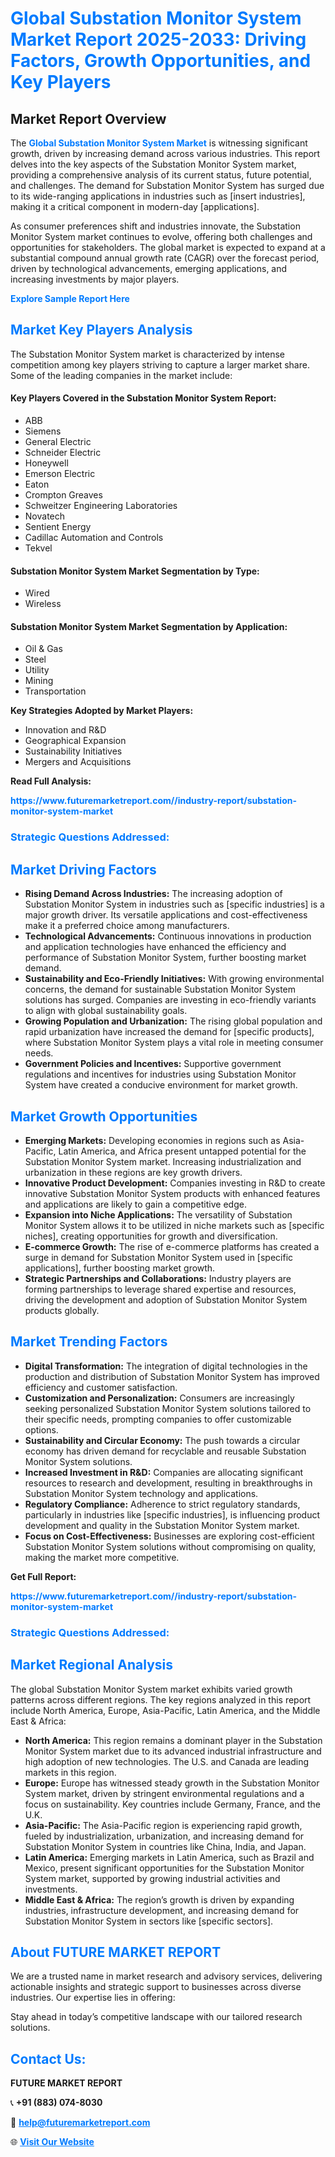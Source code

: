 <h1 style="color: #007BFF;">Global Substation Monitor System Market Report 2025-2033: Driving Factors, Growth Opportunities, and Key Players</h1>

<section id="overview">
<h2>Market Report Overview</h2>
<p>The <a href="https://www.futuremarketreport.com//industry-report/substation-monitor-system-market" style="color: #007BFF; text-decoration: none;"><strong>Global Substation Monitor System Market</strong></a> is witnessing significant growth, driven by increasing demand across various industries. This report delves into the key aspects of the Substation Monitor System market, providing a comprehensive analysis of its current status, future potential, and challenges. The demand for Substation Monitor System has surged due to its wide-ranging applications in industries such as [insert industries], making it a critical component in modern-day [applications].</p>
<p>As consumer preferences shift and industries innovate, the Substation Monitor System market continues to evolve, offering both challenges and opportunities for stakeholders. The global market is expected to expand at a substantial compound annual growth rate (CAGR) over the forecast period, driven by technological advancements, emerging applications, and increasing investments by major players.</p>
</section>

<section id="overview">
<p><a href="https://www.futuremarketreport.com//request-sample/reportId=88286" style="color: #007BFF; text-decoration: none;"><strong>Explore Sample Report Here</strong></a></p>
</section>

<section id="key-players">
<h2 style="color: #007BFF;">Market Key Players Analysis</h2>
<p>The Substation Monitor System market is characterized by intense competition among key players striving to capture a larger market share. Some of the leading companies in the market include:</p>
<h4>Key Players Covered in the Substation Monitor System Report:</h4>
<ul><li>ABB</li><li>Siemens</li><li>General Electric</li><li>Schneider Electric</li><li>Honeywell</li><li>Emerson Electric</li><li>Eaton</li><li>Crompton Greaves</li><li>Schweitzer Engineering Laboratories</li><li>Novatech</li><li>Sentient Energy</li><li>Cadillac Automation and Controls</li><li>Tekvel</li></ul>
<h4>Substation Monitor System Market Segmentation by Type:</h4>
<ul><li>Wired</li><li>Wireless</li></ul>

<h4>Substation Monitor System Market Segmentation by Application:</h4>
<ul><li>Oil &amp; Gas</li><li>Steel</li><li>Utility</li><li>Mining</li><li>Transportation</li></ul>
<p><strong>Key Strategies Adopted by Market Players:</strong></p>
<ul>
<li>Innovation and R&D</li>
<li>Geographical Expansion</li>
<li>Sustainability Initiatives</li>
<li>Mergers and Acquisitions</li>
</ul>
</section>

<section>
<p><strong>Read Full Analysis: </strong></p><a href="https://www.futuremarketreport.com//industry-report/substation-monitor-system-market" style="color: #007BFF; text-decoration: none;"><strong>https://www.futuremarketreport.com//industry-report/substation-monitor-system-market</strong></a>
<h3 style="color: #007BFF;">Strategic Questions Addressed:</h3>
</section>

<section id="driving-factors">
<h2 style="color: #007BFF;">Market Driving Factors</h2>
<ul>
<li><strong>Rising Demand Across Industries:</strong> The increasing adoption of Substation Monitor System in industries such as [specific industries] is a major growth driver. Its versatile applications and cost-effectiveness make it a preferred choice among manufacturers.</li>
<li><strong>Technological Advancements:</strong> Continuous innovations in production and application technologies have enhanced the efficiency and performance of Substation Monitor System, further boosting market demand.</li>
<li><strong>Sustainability and Eco-Friendly Initiatives:</strong> With growing environmental concerns, the demand for sustainable Substation Monitor System solutions has surged. Companies are investing in eco-friendly variants to align with global sustainability goals.</li>
<li><strong>Growing Population and Urbanization:</strong> The rising global population and rapid urbanization have increased the demand for [specific products], where Substation Monitor System plays a vital role in meeting consumer needs.</li>
<li><strong>Government Policies and Incentives:</strong> Supportive government regulations and incentives for industries using Substation Monitor System have created a conducive environment for market growth.</li>
</ul>
</section>

<section id="growth-opportunities">
<h2 style="color: #007BFF;">Market Growth Opportunities</h2>
<ul>
<li><strong>Emerging Markets:</strong> Developing economies in regions such as Asia-Pacific, Latin America, and Africa present untapped potential for the Substation Monitor System market. Increasing industrialization and urbanization in these regions are key growth drivers.</li>
<li><strong>Innovative Product Development:</strong> Companies investing in R&D to create innovative Substation Monitor System products with enhanced features and applications are likely to gain a competitive edge.</li>
<li><strong>Expansion into Niche Applications:</strong> The versatility of Substation Monitor System allows it to be utilized in niche markets such as [specific niches], creating opportunities for growth and diversification.</li>
<li><strong>E-commerce Growth:</strong> The rise of e-commerce platforms has created a surge in demand for Substation Monitor System used in [specific applications], further boosting market growth.</li>
<li><strong>Strategic Partnerships and Collaborations:</strong> Industry players are forming partnerships to leverage shared expertise and resources, driving the development and adoption of Substation Monitor System products globally.</li>
</ul>
</section>

<section id="trending-factors">
<h2 style="color: #007BFF;">Market Trending Factors</h2>
<ul>
<li><strong>Digital Transformation:</strong> The integration of digital technologies in the production and distribution of Substation Monitor System has improved efficiency and customer satisfaction.</li>
<li><strong>Customization and Personalization:</strong> Consumers are increasingly seeking personalized Substation Monitor System solutions tailored to their specific needs, prompting companies to offer customizable options.</li>
<li><strong>Sustainability and Circular Economy:</strong> The push towards a circular economy has driven demand for recyclable and reusable Substation Monitor System solutions.</li>
<li><strong>Increased Investment in R&D:</strong> Companies are allocating significant resources to research and development, resulting in breakthroughs in Substation Monitor System technology and applications.</li>
<li><strong>Regulatory Compliance:</strong> Adherence to strict regulatory standards, particularly in industries like [specific industries], is influencing product development and quality in the Substation Monitor System market.</li>
<li><strong>Focus on Cost-Effectiveness:</strong> Businesses are exploring cost-efficient Substation Monitor System solutions without compromising on quality, making the market more competitive.</li>
</ul>
</section>

<section>
<p><strong>Get Full Report: </strong></p><a href="https://www.futuremarketreport.com//industry-report/substation-monitor-system-market" style="color: #007BFF; text-decoration: none;"><strong>https://www.futuremarketreport.com//industry-report/substation-monitor-system-market</strong></a>
<h3 style="color: #007BFF;">Strategic Questions Addressed:</h3>
</section>


<section id="regional-analysis">
<h2 style="color: #007BFF;">Market Regional Analysis</h2>
<p>The global Substation Monitor System market exhibits varied growth patterns across different regions. The key regions analyzed in this report include North America, Europe, Asia-Pacific, Latin America, and the Middle East & Africa:</p>
<ul>
<li><strong>North America:</strong> This region remains a dominant player in the Substation Monitor System market due to its advanced industrial infrastructure and high adoption of new technologies. The U.S. and Canada are leading markets in this region.</li>
<li><strong>Europe:</strong> Europe has witnessed steady growth in the Substation Monitor System market, driven by stringent environmental regulations and a focus on sustainability. Key countries include Germany, France, and the U.K.</li>
<li><strong>Asia-Pacific:</strong> The Asia-Pacific region is experiencing rapid growth, fueled by industrialization, urbanization, and increasing demand for Substation Monitor System in countries like China, India, and Japan.</li>
<li><strong>Latin America:</strong> Emerging markets in Latin America, such as Brazil and Mexico, present significant opportunities for the Substation Monitor System market, supported by growing industrial activities and investments.</li>
<li><strong>Middle East & Africa:</strong> The region’s growth is driven by expanding industries, infrastructure development, and increasing demand for Substation Monitor System in sectors like [specific sectors].</li>
</ul>
</section>

<footer>
<h2 style="color: #007BFF;">About FUTURE MARKET REPORT</h2>
<p>We are a trusted name in market research and advisory services, delivering actionable insights and strategic support to businesses across diverse industries. Our expertise lies in offering:</p>

<p>Stay ahead in today’s competitive landscape with our tailored research solutions.</p>

<h2 style="color: #007BFF;">Contact Us:</h2>
<p><strong>FUTURE MARKET REPORT</strong></p>
<p>📞 <strong>+91 (883) 074-8030</strong></p>
<p>📧 <strong><a href="mailto:help@futuremarketreport.com" style="color: #007BFF;">help@futuremarketreport.com</a></strong></p>
<p>🌐 <strong><a href="https://www.futuremarketreport.com/" style="color: #007BFF;">Visit Our Website</a></strong></p>
</footer>